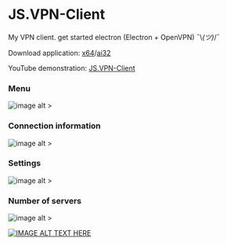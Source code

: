 # JS.VPN-Client
My VPN client. get started electron (Electron + OpenVPN) ¯\\_(ツ)_/¯

Download application: [x64](https://www.youtube.com/watch?v=IBPmMf1RxMI)/[ai32](https://www.youtube.com/watch?v=IBPmMf1RxMI) 

YouTube demonstration: [JS.VPN-Client](https://www.youtube.com/watch?v=IBPmMf1RxMI)

### Menu
![image alt >](https://jsusdev.github.io/JS.VPN-Client/other/img_1.jpg)

### Сonnection information
![image alt >](https://jsusdev.github.io/JS.VPN-Client/other/img_2.jpg)

### Settings
![image alt >](https://jsusdev.github.io/JS.VPN-Client/other/img_3.jpg)

### Number of servers
![image alt >](https://jsusdev.github.io/JS.VPN-Client/other/img_4.jpg)

[![IMAGE ALT TEXT HERE](https://img.youtube.com/vi/YOUTUBE_VIDEO_ID_HERE/0.jpg)](https://www.youtube.com/watch?v=YOUTUBE_VIDEO_ID_HERE)
